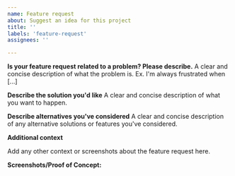 ```yaml
---
name: Feature request
about: Suggest an idea for this project
title: ''
labels: 'feature-request'
assignees: ''

---
```


**Is your feature request related to a problem? Please describe.**
A clear and concise description of what the problem is. Ex. I'm always frustrated when [...]

**Describe the solution you'd like**
A clear and concise description of what you want to happen.

**Describe alternatives you've considered**
A clear and concise description of any alternative solutions or features you've considered.

**Additional context**

Add any other context or screenshots about the feature request here.

**Screenshots/Proof of Concept:**

<!-- Use a website like Imgur to add your image, alternatively you can also upload from your device as well.-->
